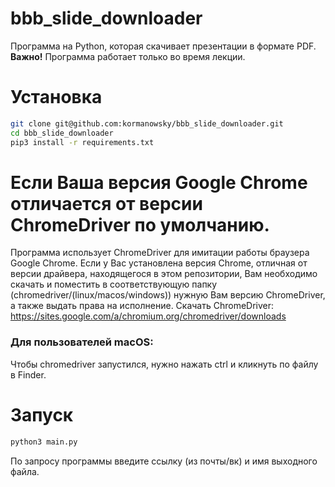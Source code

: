 # bbb_slide_downloader
Программа на Python, которая скачивает презентации в формате PDF. 
__Важно!__ Программа работает только во время лекции. 

# Установка 
```bash 
git clone git@github.com:kormanowsky/bbb_slide_downloader.git
cd bbb_slide_downloader
pip3 install -r requirements.txt
```

# Если Ваша версия Google Chrome отличается от версии ChromeDriver по умолчанию.
Программа использует ChromeDriver для имитации работы браузера Google Chrome. Если у Вас установлена версия Chrome, отличная от версии драйвера, находящегося в этом репозитории, Вам необходимо скачать и поместить в соответствующую папку (chromedriver/(linux/macos/windows)) нужную Вам версию ChromeDriver, а также выдать права на исполнение. 
Скачать ChromeDriver: https://sites.google.com/a/chromium.org/chromedriver/downloads

### Для пользователей macOS: 
Чтобы chromedriver запустился, нужно нажать ctrl и кликнуть по файлу в Finder. 

# Запуск 
```bash 
python3 main.py
```
По запросу программы введите ссылку (из почты/вк) и имя выходного файла. 

